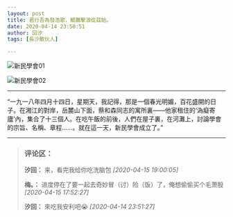 ```yaml
---
layout: post
title: 君行吾為發浩歌，鯤鵬擊浪從茲始。
date: 2020-04-14 23:50:51
author: 回汐
tags: [長沙散伙人]

---
```


![新民學會01](https://i.loli.net/2020/07/19/IWhKdaeOUJ7qBb1.jpg)

![新民學會02](https://i.loli.net/2020/07/19/StuPq7JlAs8TOG6.jpg)

* * *

“一九一八年四月十四日，星期天，我記得，那是一個春光明媚，百花盛開的日子。在湘江的對岸，岳麓山下面，蔡和森同志的寓所裏——他家租住的‘溈癡寄廬’內，集合了十三個人。在吃午飯的前後，人們在屋子裏，在河灘上，討論學會的宗旨、名稱、章程……。就在這一天，新民學會成立了。”  


---
> ### 评论区：
>**汐回：** 来，看完我给你吃洗脑包  *[2020-04-15 19:00:05]*
>
>**梅。：** 进度停在了要一起去奇妙冒（讨）险（饭）了，俺想偷偷买个毛萧股  *[2020-04-15 17:52:27]*
>
>**汐回：** 來吃我安利吧😭  *[2020-04-14 23:51:27]*
>
>
